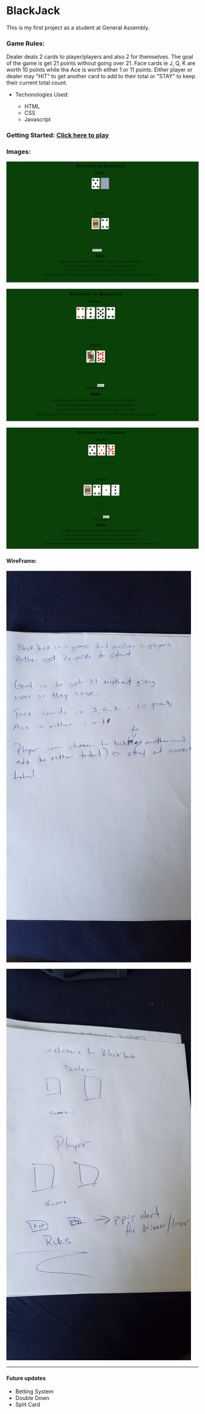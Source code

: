# BlackJack

This is my first project as a student at General Assembly.

### Game Rules:

Dealer deals 2 cards to player/players and also 2 for themselves. The goal of the game is get 21 points without going over 21. Face cards ie J, Q, K are worth 10 points while the Ace is worth either 1 or 11 points. Either player or dealer may "HIT" to get another card to add to their total or "STAY" to keep their current total count. 

* Techonologies Used:

  * HTML
  * CSS
  * Javascript

### Getting Started: [Click here to play](https://slowkuruma.github.io/BlackJack/)

### Images: 

![Game Start](ScreenShots/Capture.PNG)

![winner](ScreenShots/Capture2.PNG)

![loser](ScreenShots/Capture1.PNG)

#### WireFrame:

![Wireframe1](ScreenShots/20200713_170759.jpg)

![Wireframe2](ScreenShots/20200713_170814.jpg)



---------------------------------------------

#### Future updates

 
 * Betting System
 * Double Down 
 * Split Card 
